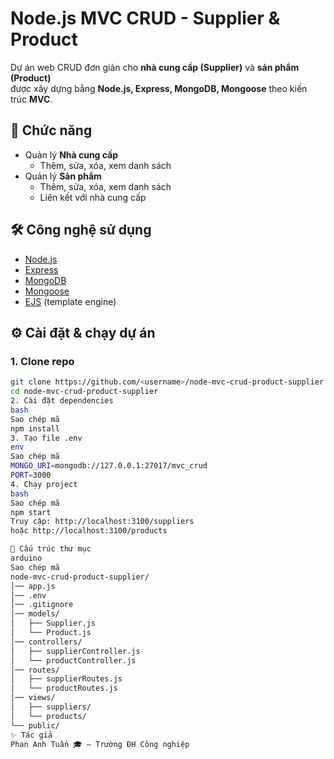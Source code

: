 # Node.js MVC CRUD - Supplier & Product

Dự án web CRUD đơn giản cho **nhà cung cấp (Supplier)** và **sản phẩm (Product)**  
được xây dựng bằng **Node.js, Express, MongoDB, Mongoose** theo kiến trúc **MVC**.

## 🚀 Chức năng
- Quản lý **Nhà cung cấp**
  - Thêm, sửa, xóa, xem danh sách
- Quản lý **Sản phẩm**
  - Thêm, sửa, xóa, xem danh sách
  - Liên kết với nhà cung cấp

## 🛠️ Công nghệ sử dụng
- [Node.js](https://nodejs.org/)
- [Express](https://expressjs.com/)
- [MongoDB](https://www.mongodb.com/)
- [Mongoose](https://mongoosejs.com/)
- [EJS](https://ejs.co/) (template engine)

## ⚙️ Cài đặt & chạy dự án

### 1. Clone repo
```bash
git clone https://github.com/<username>/node-mvc-crud-product-supplier.git
cd node-mvc-crud-product-supplier
2. Cài đặt dependencies
bash
Sao chép mã
npm install
3. Tạo file .env
env
Sao chép mã
MONGO_URI=mongodb://127.0.0.1:27017/mvc_crud
PORT=3000
4. Chạy project
bash
Sao chép mã
npm start
Truy cập: http://localhost:3100/suppliers
hoặc http://localhost:3100/products

📂 Cấu trúc thư mục
arduino
Sao chép mã
node-mvc-crud-product-supplier/
│── app.js
│── .env
│── .gitignore
│── models/
│   ├── Supplier.js
│   └── Product.js
│── controllers/
│   ├── supplierController.js
│   └── productController.js
│── routes/
│   ├── supplierRoutes.js
│   └── productRoutes.js
│── views/
│   ├── suppliers/
│   └── products/
└── public/
✨ Tác giả
Phan Anh Tuấn 🎓 – Trường ĐH Công nghiệp
